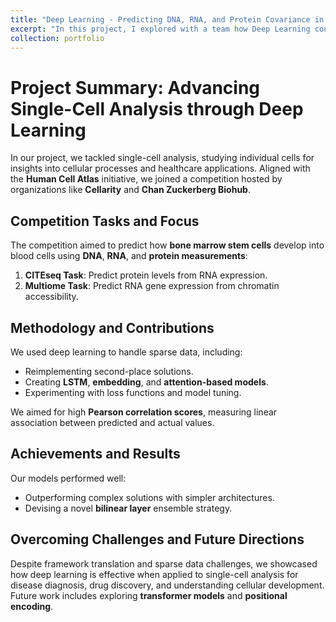 ```yaml
---
title: "Deep Learning - Predicting DNA, RNA, and Protein Covariance in Single Cells with Deep Learning"
excerpt: "In this project, I explored with a team how Deep Learning could be applied to single cell analysis and used to effectively predict protein levels from RNA expression and RNA gene expression from chromatin accessibility."
collection: portfolio
---
```


# Project Summary: Advancing Single-Cell Analysis through Deep Learning

In our project, we tackled single-cell analysis, studying individual cells for insights into cellular processes and healthcare applications. Aligned with the **Human Cell Atlas** initiative, we joined a competition hosted by organizations like **Cellarity** and **Chan Zuckerberg Biohub**.

## Competition Tasks and Focus

The competition aimed to predict how **bone marrow stem cells** develop into blood cells using **DNA**, **RNA**, and **protein measurements**:

1. **CITEseq Task**: Predict protein levels from RNA expression.
2. **Multiome Task**: Predict RNA gene expression from chromatin accessibility.

## Methodology and Contributions

We used deep learning to handle sparse data, including:

- Reimplementing second-place solutions.
- Creating **LSTM**, **embedding**, and **attention-based models**.
- Experimenting with loss functions and model tuning.

We aimed for high **Pearson correlation scores**, measuring linear association between predicted and actual values.

## Achievements and Results

Our models performed well:

- Outperforming complex solutions with simpler architectures.
- Devising a novel **bilinear layer** ensemble strategy.

## Overcoming Challenges and Future Directions

Despite framework translation and sparse data challenges, we showcased how deep learning is effective when applied to single-cell analysis for disease diagnosis, drug discovery, and understanding cellular development. Future work includes exploring **transformer models** and **positional encoding**.

